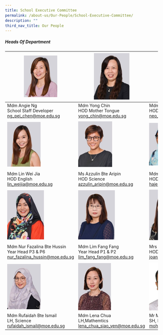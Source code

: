 ```yaml
---
title: School Executive Committee
permalink: /about-us/Our-People/School-Executive-Committee/
description: ""
third_nav_title: Our People
---
```

##### Heads Of Department

| <img style="width:50%" src="/images/About%20Us/Our%20People/School%20Exec%20Committee/S1.jpg"> | <img style="width:53%" src="/images/About%20Us/Our%20People/School%20Exec%20Committee/S2.jpg"> | <img style="width:44%" src="/images/About%20Us/Our%20People/School%20Exec%20Committee/S3.jpg"> |
| -------- | -------- | -------- |
| Mdm Angie Ng <br> School Staff Developer <br>ng_pei_chen@moe.edu.sg     | Mdm Yong Chin <br> HOD Mother Tongue <br>yong_chin@moe.edu.sg     | Mdm Neo Bee Leng <br> HOD Mathematics <br> neo_bee_leng@moe.edu.sg |
|  |  |  |
| <img style="width:50%" src="/images/About%20Us/Our%20People/School%20Exec%20Committee/S4.jpg"> | <img style="width:51%" src="/images/About%20Us/Our%20People/School%20Exec%20Committee/S5.jpg"> | <img style="width:42%" src="/images/About%20Us/Our%20People/School%20Exec%20Committee/S7.jpg"> |
|  |  |  |
| Mdm Lin Wei Jia <br> HOD English <br>lin_weijia@moe.edu.sg     | Ms Azzulin Bte Aripin <br> HOD Science <br>azzulin_aripin@moe.edu.sg     | Mdm Hajerah Beevi <br> HOD Student Management <br> hajerah_beevi_kutus@moe.edu.sg |
| | |
| <img style="width:55%" src="/images/About%20Us/Our%20People/School%20Exec%20Committee/S8.jpg"> | <img style="width:55%" src="/images/About%20Us/Our%20People/School%20Exec%20Committee/S9.jpg"> | <img style="width:49%" src="/images/About%20Us/Our%20People/School%20Exec%20Committee/S10.jpg"> |
|  |  |  |
| Mdm Nur Fazalina Bte Hussin <br> Year Head P3 & P6<br>nur_fazalina_hussin@moe.edu.sg     | Mdm Lim Fang Fang <br> Year Head P1 & P2 <br>lim_fang_fang@moe.edu.sg | Mrs Joanna Wong <br> HOD PE & CCA <br> joanna_teo_wei-jin@moe.edu.sg
|  |  |  |
| <img style="width:50%" src="/images/About%20Us/Our%20People/School%20Exec%20Committee/S11.jpg"> | <img style="width:49%" src="/images/About%20Us/Our%20People/School%20Exec%20Committee/S12.jpg"> | <img style="width:49%" src="/images/About%20Us/Our%20People/School%20Exec%20Committee/S13.jpg"> |
| Mdm Rufaidah Bte Ismail <br> LH, Science <br> rufaidah_ismail@moe.edu.sg | Mdm Lena Chua <br> LH,Mathemtics <br>lena_chua_siao_yen@moe.edu.sg  | Mr Mohamed Fazlee Bin Sabari <br> SH, English <br>mohamed_fazlee_sabari@moe.edu.sg|
